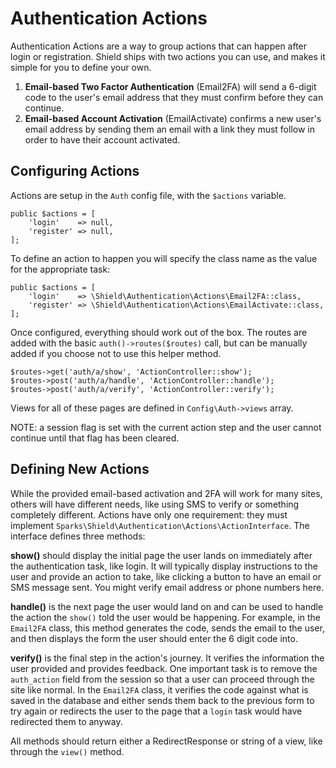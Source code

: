 # Authentication Actions

Authentication Actions are a way to group actions that can happen after login or registration. 
Shield ships with two actions you can use, and makes it simple for you to define your own.

1. **Email-based Two Factor Authentication** (Email2FA) will send a 6-digit code to the user's 
    email address that they must confirm before they can continue.
2. **Email-based Account Activation** (EmailActivate) confirms a new user's email address by 
    sending them an email with a link they must follow in order to have their account activated. 
    
## Configuring Actions

Actions are setup in the `Auth` config file, with the `$actions` variable. 

```
public $actions = [
    'login'    => null,
    'register' => null,
];
```

To define an action to happen you will specify the class name as the value for the appropriate task:

```
public $actions = [
    'login'    => \Shield\Authentication\Actions\Email2FA::class,
    'register' => \Shield\Authentication\Actions\EmailActivate::class,
];
```

Once configured, everything should work out of the box. The routes are added with the basic `auth()->routes($routes)` 
call, but can be manually added if you choose not to use this helper method. 

```
$routes->get('auth/a/show', 'ActionController::show');
$routes->post('auth/a/handle', 'ActionController::handle');
$routes->post('auth/a/verify', 'ActionController::verify');
```

Views for all of these pages are defined in `Config\Auth->views` array.

NOTE: a session flag is set with the current action step and the user cannot continue until that
flag has been cleared. 

## Defining New Actions

While the provided email-based activation and 2FA will work for many sites, others will have different
needs, like using SMS to verify or something completely different. Actions have only one requirement: 
they must implement `Sparks\Shield\Authentication\Actions\ActionInterface`. The interface defines 
three methods:

**show()** should display the initial page the user lands on immediately after the authentication task,
like login. It will typically display instructions to the user and provide an action to take, like
clicking a button to have an email or SMS message sent. You might verify email address or phone numbers
here. 

**handle()** is the next page the user would land on and can be used to handle the action the `show()`
told the user would be happening. For example, in the `Email2FA` class, this method generates the code, 
sends the email to the user, and then displays the form the user should enter the 6 digit code into.

**verify()** is the final step in the action's journey. It verifies the information the user provided
and provides feedback. One important task is to remove the `auth_action` field from the session so 
that a user can proceed through the site like normal. In the `Email2FA` class, it verifies the code
against what is saved in the database and either sends them back to the previous form to try again
or redirects the user to the page that a `login` task would have redirected them to anyway.

All methods should return either a RedirectResponse or string of a view, like through the `view()` method.
